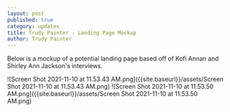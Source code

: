 ```yaml
---
layout: post
published: true
category: updates
title: Trudy Painter - Landing Page Mockup
author: Trudy Painter
---
```

Below is a mockup of a potential landing page based off of Kofi Annan and Shirley Ann Jackson's interviews.

![Screen Shot 2021-11-10 at 11.53.43 AM.png]({{site.baseurl}}/assets/Screen Shot 2021-11-10 at 11.53.43 AM.png)
![Screen Shot 2021-11-10 at 11.53.50 AM.png]({{site.baseurl}}/assets/Screen Shot 2021-11-10 at 11.53.50 AM.png)

